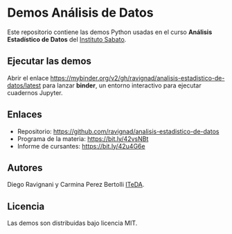 # Demos Análisis de Datos

Este repositorio contiene las demos Python usadas en el curso **Análisis Estadístico de Datos** del [Instituto Sabato](www.isabato.edu.ar). 

## Ejecutar las demos

Abrir el enlace https://mybinder.org/v2/gh/ravignad/analisis-estadistico-de-datos/latest para lanzar **binder**, un entorno interactivo para ejecutar cuadernos Jupyter.


## Enlaces

- Repositorio: https://github.com/ravignad/analisis-estadistico-de-datos
- Programa de la materia: https://bit.ly/42vsNBt
- Informe de cursantes: https://bit.ly/42u4G6e


## Autores 
Diego Ravignani y Carmina Perez Bertolli [ITeDA](www.iteda.cnea.gov.ar).

## Licencia
Las demos son distribuidas bajo licencia MIT.
